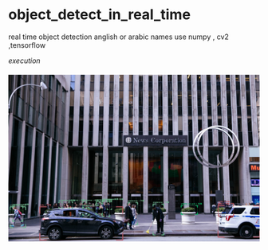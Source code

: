 # object_detect_in_real_time
real time object detection anglish or arabic names use numpy , cv2 ,tensorflow 

*execution*
 
##### ![Alt text](test.png "Optional title")